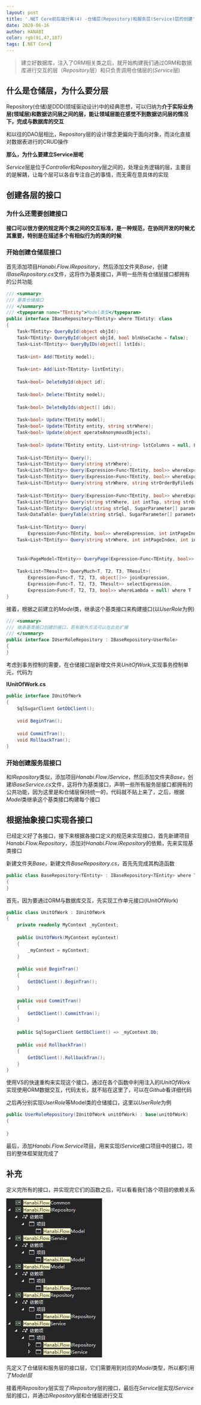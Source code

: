 ```yaml
---
layout: post
title: '.NET Core前后端分离(4) -仓储层(Repository)和服务层(Service)层的创建'
date: 2020-06-16
author: HANABI
color: rgb(91,47,107)
tags: [.NET Core]
---
```


> 建立好数据库，注入了ORM相关类之后，就开始构建我们通过ORM和数据库进行交互的层（*Repository*层）和只负责调用仓储层的(*Service*层)

## 什么是仓储层，为什么要分层

Repository(仓储)是DDD(领域驱动设计)中的经典思想，可以归纳为**介于实际业务层(领域层)和数据访问层之间的层，能让领域层能在感觉不到数据访问层的情况下，完成与数据库的交互**

和以往的DAO层相比，Repository层的设计理念更偏向于面向对象，而淡化直接对数据表进行的CRUD操作

**那么，为什么要建立Service层呢**

*Service*层是位于*Controller*和*Repository*层之间的，处理业务逻辑的层，主要目的是解耦，让每个层可以各自专注自己的事情，而无需在意具体的实现

## 创建各层的接口

### 为什么还需要创建接口

**接口可以很方便的规定两个类之间的交互标准，是一种规范，在协同开发的时候尤其重要，特别是在描述多个有相似行为的类的时候**

###  开始创建仓储层接口

首先添加项目*Hanabi.Flow.IRepository*，然后添加文件夹*Base*，创建*IBaseRepository.cs*文件，这将作为基类接口，声明一些所有仓储层接口都拥有的公共功能

```c#
/// <summary>
/// 基类仓储接口
/// </summary>
/// <typeparam name="TEntity">Model类型</typeparam>
public interface IBaseRepository<TEntity> where TEntity: class
{
    Task<TEntity> QueryById(object objId);
    Task<TEntity> QueryById(object objId, bool blnUseCache = false);
    Task<List<TEntity>> QueryByIDs(object[] lstIds);

    Task<int> Add(TEntity model);

    Task<int> Add(List<TEntity> listEntity);

    Task<bool> DeleteById(object id);

    Task<bool> Delete(TEntity model);

    Task<bool> DeleteByIds(object[] ids);

    Task<bool> Update(TEntity model);
    Task<bool> Update(TEntity entity, string strWhere);
    Task<bool> Update(object operateAnonymousObjects);

    Task<bool> Update(TEntity entity, List<string> lstColumns = null, List<string> lstIgnoreColumns = null, string strWhere = "");

    Task<List<TEntity>> Query();
    Task<List<TEntity>> Query(string strWhere);
    Task<List<TEntity>> Query(Expression<Func<TEntity, bool>> whereExpression, string strOrderByFileds);
    Task<List<TEntity>> Query(Expression<Func<TEntity, bool>> whereExpression, Expression<Func<TEntity, object>> orderByExpression, bool isAsc = true);
    Task<List<TEntity>> Query(string strWhere, string strOrderByFileds);

    Task<List<TEntity>> Query(Expression<Func<TEntity, bool>> whereExpression, int intTop, string strOrderByFileds);
    Task<List<TEntity>> Query(string strWhere, int intTop, string strOrderByFileds);
    Task<List<TEntity>> QuerySql(string strSql, SugarParameter[] parameters = null);
    Task<DataTable> QueryTable(string strSql, SugarParameter[] parameters = null);

    Task<List<TEntity>> Query(
        Expression<Func<TEntity, bool>> whereExpression, int intPageIndex, int intPageSize, string strOrderByFileds);
    Task<List<TEntity>> Query(string strWhere, int intPageIndex, int intPageSize, string strOrderByFileds);


    Task<PageModel<TEntity>> QueryPage(Expression<Func<TEntity, bool>> whereExpression, int intPageIndex = 1, int intPageSize = 20, string strOrderByFileds = null);

    Task<List<TResult>> QueryMuch<T, T2, T3, TResult>(
        Expression<Func<T, T2, T3, object[]>> joinExpression,
        Expression<Func<T, T2, T3, TResult>> selectExpression,
        Expression<Func<T, T2, T3, bool>> whereLambda = null) where T : class, new();
}

```
接着，根据之前建立的*Model*类，继承这个基类接口来构建接口(以*UserRole*为例)

```c#
/// <summary>
/// 继承基类接口创建的接口，若有额外方法可以在此处扩展
/// </summary>
public interface IUserRoleRepository : IBaseRepository<UserRole>
{
}
```

考虑到事务控制的需要，在仓储接口层新增文件夹*UnitOfWork*,实现事务控制单元，代码为

**IUnitOfWork.cs**

```c#
public interface IUnitOfWork
{
    SqlSugarClient GetDbClient();

    void BeginTran();

    void CommitTran();
    void RollbackTran();
}
```


###  开始创建服务层接口

和*IRepository*类似，添加项目*Hanabi.Flow.IService*，然后添加文件夹*Base*，创建*IBaseService.cs*文件，这将作为基类接口，声明一些所有服务层接口都拥有的公共功能，因为这里是和仓储层保持统一的，代码就不贴上来了，之后，根据*Model*类继承这个基类接口构建每个接口

## 根据抽象接口实现各接口

已经定义好了各接口，接下来根据各接口定义的规范来实现接口，首先新建项目*Hanabi.Flow.Repository*，添加对*Hanabi.Flow.IRepository*的依赖，先来实现基类接口

新建文件夹*Base*，新建文件*BaseRepository.cs*，首先先完成其构造函数

```c#
public class BaseRepository<TEntity> : IBaseRepository<TEntity> where TEntity : class, new()
{
}
```

首先，因为要通过ORM与数据库交互，先实现工作单元接口(IUnitOfWork)

```c#
public class UnitOfWork : IUnitOfWork
{
    private readonly MyContext _myContext;

    public UnitOfWork(MyContext myContext)
    {
        _myContext = myContext;
    }

    public void BeginTran()
    {
        GetDbClient().BeginTran();
    }

    public void CommitTran()
    {
        GetDbClient().CommitTran();
    }

    public SqlSugarClient GetDbClient() => _myContext.Db;

    public void RollbackTran()
    {
        GetDbClient().RollbackTran();
    }
}
```

使用VS的快速重构来实现这个接口，通过在各个函数中利用注入的*IUnitOfWork*实现使用ORM数据交互，代码太长，就不贴在这里了，可以在*Github*看详细代码

之后再分别实现*UserRole*等Model类的仓储接口，这里以*UserRole*为例

```c#
public UserRoleRepository(IUnitOfWork unitOfWork) : base(unitOfWork)
{

}
```

最后，添加*Hanabi.Flow.Service*项目，用来实现*IService*接口项目中的接口，项目的整体框架就完成了

## 补充

定义完所有的接口，并实现完它们的函数之后，可以看看我们各个项目的依赖关系

![](../assets/img/dotnetcore-8.JPG)

先定义了仓储层和服务层的接口层，它们需要用到对应的*Model*类型，所以都引用了*Model层*

接着用*Repository*层实现了*IRepository*层的接口，最后在*Service*层实现*IService*层的接口，并通过*IRepository*层和仓储层进行交互